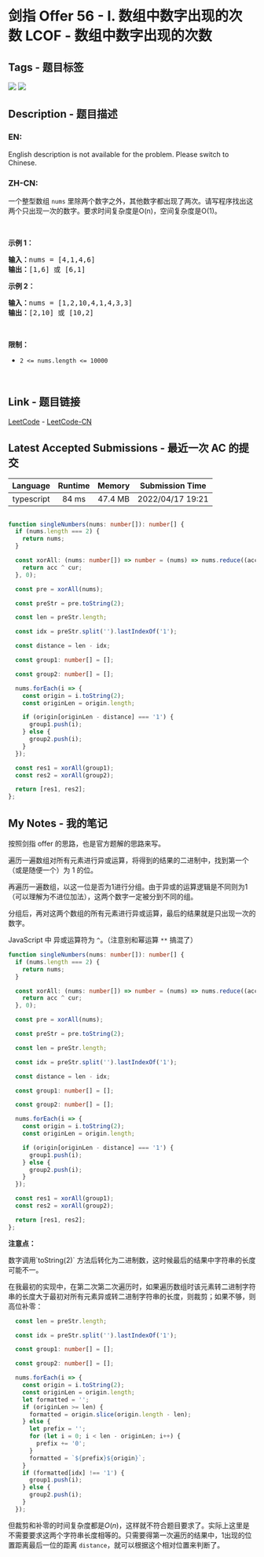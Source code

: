 
# 剑指 Offer 56 - I. 数组中数字出现的次数 LCOF - 数组中数字出现的次数

## Tags - 题目标签

 <img src="https://img.shields.io/badge/Bit Manipulation-位运算-blue.svg">   <img src="https://img.shields.io/badge/Array-数组-blue.svg">  


## Description - 题目描述

### EN:
<p>English description is not available for the problem. Please switch to Chinese.</p>


### ZH-CN:
<p>一个整型数组 <code>nums</code> 里除两个数字之外，其他数字都出现了两次。请写程序找出这两个只出现一次的数字。要求时间复杂度是O(n)，空间复杂度是O(1)。</p>

<p>&nbsp;</p>

<p><strong>示例 1：</strong></p>

<pre><strong>输入：</strong>nums = [4,1,4,6]
<strong>输出：</strong>[1,6] 或 [6,1]
</pre>

<p><strong>示例 2：</strong></p>

<pre><strong>输入：</strong>nums = [1,2,10,4,1,4,3,3]
<strong>输出：</strong>[2,10] 或 [10,2]</pre>

<p>&nbsp;</p>

<p><strong>限制：</strong></p>

<ul>
	<li><code>2 &lt;= nums.length &lt;= 10000</code></li>
</ul>

<p>&nbsp;</p>



## Link - 题目链接

[LeetCode](https://leetcode.com/problems/shu-zu-zhong-shu-zi-chu-xian-de-ci-shu-lcof/description/)  -  [LeetCode-CN](https://leetcode.cn/problems/shu-zu-zhong-shu-zi-chu-xian-de-ci-shu-lcof/description/)
## Latest Accepted Submissions - 最近一次 AC 的提交


| Language | Runtime | Memory | Submission Time |
|:---:|:---:|:---:|:---:|
| typescript  | 84 ms | 47.4 MB | 2022/04/17 19:21 |

```typescript

function singleNumbers(nums: number[]): number[] {
  if (nums.length === 2) {
    return nums;
  }

  const xorAll: (nums: number[]) => number = (nums) => nums.reduce((acc, cur) => {
    return acc ^ cur;
  }, 0);

  const pre = xorAll(nums);

  const preStr = pre.toString(2);

  const len = preStr.length;

  const idx = preStr.split('').lastIndexOf('1');

  const distance = len - idx;

  const group1: number[] = [];

  const group2: number[] = [];

  nums.forEach(i => {
    const origin = i.toString(2);
    const originLen = origin.length;

    if (origin[originLen - distance] === '1') {
      group1.push(i);
    } else {
      group2.push(i);
    }
  });

  const res1 = xorAll(group1);
  const res2 = xorAll(group2);

  return [res1, res2];
};

```
## My Notes - 我的笔记


按照剑指 offer 的思路，也是官方题解的思路来写。

遍历一遍数组对所有元素进行异或运算，将得到的结果的二进制中，找到第一个（或是随便一个）为 1 的位。

再遍历一遍数组，以这一位是否为1进行分组。由于异或的运算逻辑是不同则为1（可以理解为不进位加法），这两个数字一定被分到不同的组。

分组后，再对这两个数组的所有元素进行异或运算，最后的结果就是只出现一次的数字。

JavaScript 中 异或运算符为 `^`。（注意别和幂运算 `**` 搞混了）

```typescript
function singleNumbers(nums: number[]): number[] {
  if (nums.length === 2) {
    return nums;
  }

  const xorAll: (nums: number[]) => number = (nums) => nums.reduce((acc, cur) => {
    return acc ^ cur;
  }, 0);

  const pre = xorAll(nums);

  const preStr = pre.toString(2);

  const len = preStr.length;

  const idx = preStr.split('').lastIndexOf('1');

  const distance = len - idx;

  const group1: number[] = [];

  const group2: number[] = [];

  nums.forEach(i => {
    const origin = i.toString(2);
    const originLen = origin.length;

    if (origin[originLen - distance] === '1') {
      group1.push(i);
    } else {
      group2.push(i);
    }
  });

  const res1 = xorAll(group1);
  const res2 = xorAll(group2);

  return [res1, res2];
};
```

**注意点：**

数字调用\`toString(2)\` 方法后转化为二进制数，这时候最后的结果中字符串的长度可能不一。

在我最初的实现中，在第二次第二次遍历时，如果遍历数组时该元素转二进制字符串的长度大于最初对所有元素异或转二进制字符串的长度，则裁剪；如果不够，则高位补零：

```typescript
  const len = preStr.length;

  const idx = preStr.split('').lastIndexOf('1');

  const group1: number[] = [];

  const group2: number[] = [];

  nums.forEach(i => {
    const origin = i.toString(2);
    const originLen = origin.length;
    let formatted = '';
    if (originLen >= len) {
      formatted = origin.slice(origin.length - len);
    } else {
      let prefix = '';
      for (let i = 0; i < len - originLen; i++) {
        prefix += '0';
      }
      formatted = `${prefix}${origin}`;
    }
    if (formatted[idx] !== '1') {
      group1.push(i);
    } else {
      group2.push(i);
    }
  });
```
但裁剪和补零的时间复杂度都是$O(n)$，这样就不符合题目要求了。实际上这里是不需要要求这两个字符串长度相等的。只需要得第一次遍历的结果中，1出现的位置距离最后一位的距离 `distance`，就可以根据这个相对位置来判断了。


